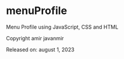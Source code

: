 # menuProfile
Menu Profile using JavaScript, CSS and HTML

Copyright amir javanmir

Released on: august 1, 2023
